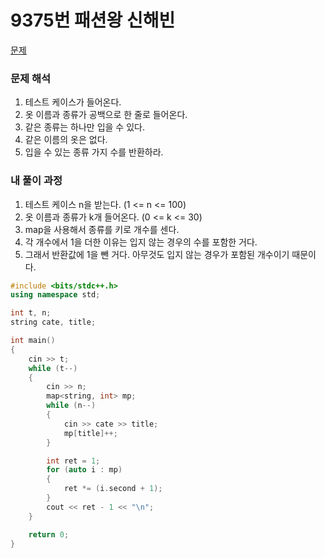 # 9375번 패션왕 신해빈

[문제](https://www.acmicpc.net/problem/9375)

### 문제 해석

1. 테스트 케이스가 들어온다.
2. 옷 이름과 종류가 공백으로 한 줄로 들어온다.
3. 같은 종류는 하나만 입을 수 있다.
4. 같은 이름의 옷은 없다.
5. 입을 수 있는 종류 가지 수를 반환하라.

### 내 풀이 과정

1. 테스트 케이스 n을 받는다. (1 <= n <= 100)
2. 옷 이름과 종류가 k개 들어온다. (0 <= k <= 30)
3. map을 사용해서 종류를 키로 개수를 센다.
4. 각 개수에서 1을 더한 이유는 입지 않는 경우의 수를 포함한 거다.
5. 그래서 반환값에 1을 뺀 거다. 아무것도 입지 않는 경우가 포함된 개수이기 때문이다.

```c++
#include <bits/stdc++.h>
using namespace std;

int t, n;
string cate, title;

int main()
{
    cin >> t;
    while (t--)
    {
        cin >> n;
        map<string, int> mp;
        while (n--)
        {
            cin >> cate >> title;
            mp[title]++;
        }

        int ret = 1;
        for (auto i : mp)
        {
            ret *= (i.second + 1);
        }
        cout << ret - 1 << "\n";
    }

    return 0;
}
```
